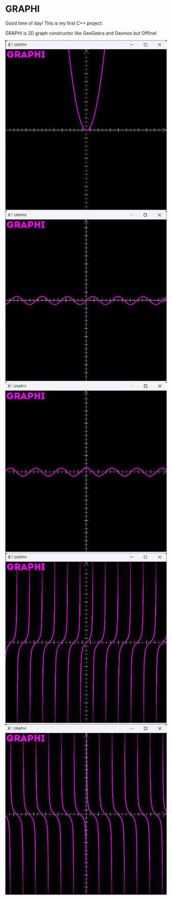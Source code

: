 # GRAPHI

Good time of day! This is my first C++ project.

GRAPHI is 2D graph constructor like GeoGebra and Desmos but Offline!

![x*x](https://github.com/ColdDirol/GRAPHI/blob/master/GRAPHI1.png)
![sin(x)](https://github.com/ColdDirol/GRAPHI/blob/master/GRAPHI2.png)
![cos(x)](https://github.com/ColdDirol/GRAPHI/blob/master/GRAPHI3.png)
![tg(x)](https://github.com/ColdDirol/GRAPHI/blob/master/GRAPHI4.png)
![ctg(x)](https://github.com/ColdDirol/GRAPHI/blob/master/GRAPHI5.png)
